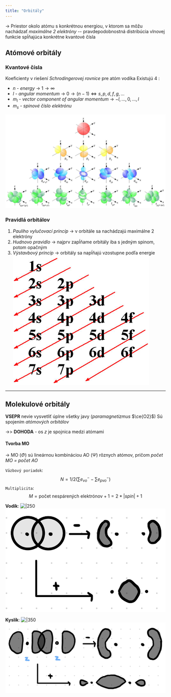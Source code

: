 ```yaml
---
title: "Orbitály"
---
```


-> Priestor okolo atómu s konkrétnou energiou, v ktorom sa môžu nachádzať *maximálne 2 elektróny*
-- pravdepodobnostná distribúcia vlnovej funkcie spĺňajúca konkrétne kvantové čísla 

## Atómové orbitály
### Kvantové čísla
Koeficienty v riešení *Schrodingerovej rovnice* pre atóm vodíka
Existujú 4 :
- $n$ - *energy* -> $1 \to \infty$
- $l$ - *angular momentum* -> $0 \to (n-1) \iff s,p,d,f,g,...$ 
- $m_l$ - *vector component of angular momentum* -> $-l,...,0,...,l$
- $m_s$ - *spinové číslo elektrónu*

![|700](attachments/orbital_shapes.png)

### Pravidlá orbitálov
1. *Pauliho vylučovací princíp* -> v orbitále sa nachádzajú maximálne 2 elektróny
2. *Hudnovo pravidlo* -> najprv zapĺňame orbitály iba s jedným spinom, potom opačným
3. *Výstavbový princíp* -> orbitály sa napĺňajú vzostupne podľa energie
![|300](attachments/vystavbovy_princip.png)

--- 

## Molekulové orbitály
**VSEPR** nevie vysvetliť úplne všetky javy (*paramagnetizmus* $\ce{O2}$)
Sú spojením *atómových orbitálov*

->> $\textbf{DOHODA}$ - os $z$ je spojnica medzi atómami

#### Tvorba MO
-> MO ($\Phi$) sú lineárnou kombináciou AO ($\Psi$) rôznych atómov, pričom *počet MO = počet AO*

`Väzbový poriadok`:
$$N=1/2(\sum e^-_{vo}-\sum e^-_{pvo})$$
`Multiplicita`:
$$M=\text{počet nespárených elektrónov} + 1 = 2*| spin| + 1$$

**Vodík**:
![|250](attachments/vodík_mo.jpeg)
![|250](attachments/s2_molekulove_orbitaly.jpeg)

**Kyslík**:
![|350](attachments/dikyslík_mo.jpeg)
![|350](attachments/pz2_molekulové_orbitály.jpeg)

